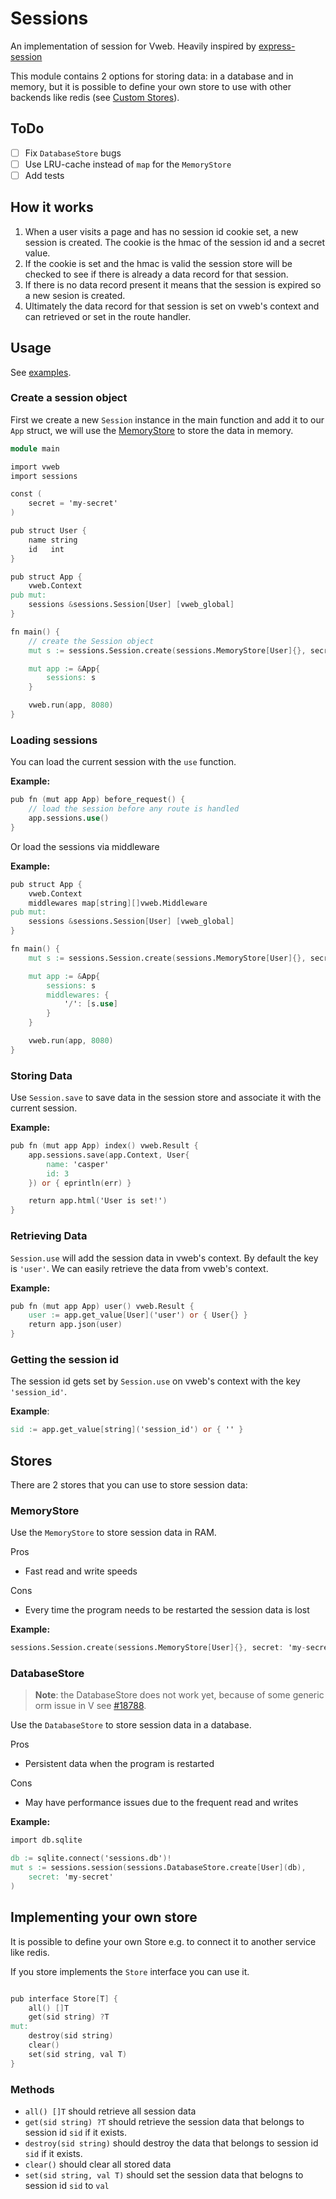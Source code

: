 # Sessions

An implementation of session for Vweb. Heavily inspired by [express-session](https://github.com/expressjs/session)

This module contains 2 options for storing data: in a database and in memory, but it
is possible to define your own store to use with other backends like redis
(see [Custom Stores](#implementing-your-own-store)).

## ToDo

- [ ] Fix `DatabaseStore` bugs
- [ ] Use LRU-cache instead of `map` for the `MemoryStore`
- [ ] Add tests

## How it works

1. When a user visits a page and has no session id cookie set, a new session is created.
The cookie is the hmac of the session id and a secret value.
2. If the cookie is set and the hmac is valid the session store will be checked to see
if there is already a data record for that session.
3. If there is no data record present it means that the session is expired so a new
sesion is created.
4. Ultimately the data record for that session is set on vweb's context and can retrieved or
set in the route handler.

## Usage

See [examples](examples/main.v).

### Create a session object

First we create a new `Session` instance in the main function and add it to our `App` struct, 
we will use the [MemoryStore](#memorystore) to store the data in memory.

```v
module main

import vweb
import sessions

const (
	secret = 'my-secret'
)

pub struct User {
	name string
	id   int
}

pub struct App {
	vweb.Context
pub mut:
	sessions &sessions.Session[User] [vweb_global]
}

fn main() {
    // create the Session object
	mut s := sessions.Session.create(sessions.MemoryStore[User]{}, secret: secret)

	mut app := &App{
		sessions: s
	}

	vweb.run(app, 8080)
}
```

### Loading sessions

You can load the current session with the `use` function.

**Example:**
```v ignore
pub fn (mut app App) before_request() {
    // load the session before any route is handled
    app.sessions.use()
}
```

Or load the sessions via middleware

**Example:**
```v ignore
pub struct App {
	vweb.Context
	middlewares map[string][]vweb.Middleware
pub mut:
	sessions &sessions.Session[User] [vweb_global]
}

fn main() {
	mut s := sessions.Session.create(sessions.MemoryStore[User]{}, secret: secret)

	mut app := &App{
		sessions: s
		middlewares: {
			'/': [s.use]
		}
	}

	vweb.run(app, 8080)
}
```

### Storing Data

Use `Session.save` to save data in the session store and associate it with the current session.

**Example:**
```v
pub fn (mut app App) index() vweb.Result {
	app.sessions.save(app.Context, User{
		name: 'casper'
		id: 3
	}) or { eprintln(err) }

	return app.html('User is set!')
}
```

### Retrieving Data

`Session.use` will add the session data in vweb's context. By default the key is `'user'`. 
We can easily retrieve the data from vweb's context.

**Example:**
```v ignore
pub fn (mut app App) user() vweb.Result {
	user := app.get_value[User]('user') or { User{} }
	return app.json(user)
}
```

### Getting the session id

The session id gets set by `Session.use` on vweb's context with the key `'session_id'`.

**Example**:
```v ignore
sid := app.get_value[string]('session_id') or { '' }
```

## Stores

There are 2 stores that you can use to store session data: 

### MemoryStore

Use the `MemoryStore` to store session data in RAM.

Pros
- Fast read and write speeds

Cons
- Every time the program needs to be restarted the session data is lost

**Example:**
```v ignore
sessions.Session.create(sessions.MemoryStore[User]{}, secret: 'my-secret')
```

### DatabaseStore

> **Note**: the DatabaseStore does not work yet, because of some generic orm issue in V see
> [#18788](https://github.com/vlang/v/issues/18788).

Use the `DatabaseStore` to store session data in a database.

Pros
- Persistent data when the program is restarted

Cons
- May have performance issues due to the frequent read and writes

**Example:**
```v ignore
import db.sqlite

db := sqlite.connect('sessions.db')!
mut s := sessions.session(sessions.DatabaseStore.create[User](db),
	secret: 'my-secret'
)
```

## Implementing your own store

It is possible to define your own Store e.g. to connect it to another service like redis.

If you store implements the `Store` interface you can use it.

```v ignore

pub interface Store[T] {
	all() []T
	get(sid string) ?T
mut:
	destroy(sid string)
	clear()
	set(sid string, val T)
}
```

### Methods

- `all() []T` should retrieve all session data
- `get(sid string) ?T` should retrieve the session data that belongs to session 
id `sid` if it exists.
- `destroy(sid string)` should destroy the data that belongs to session id `sid`
if it exists.
- `clear()` should clear all stored data
- `set(sid string, val T)` should set the session data that belogns to session id 
`sid` to `val`
